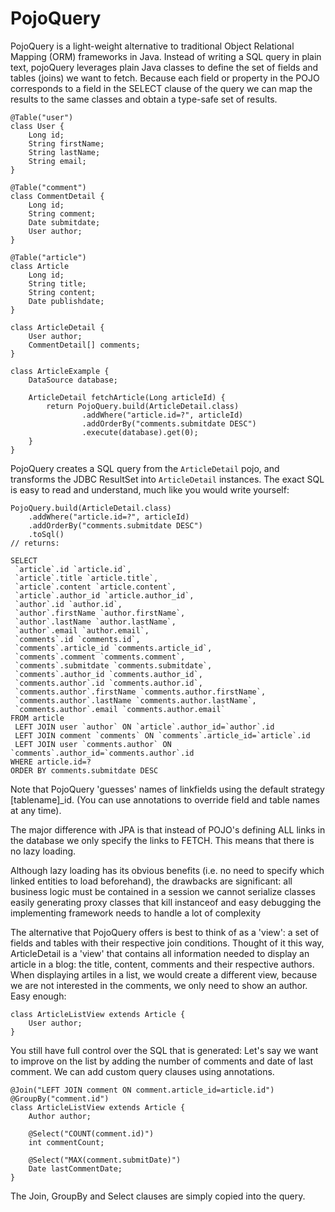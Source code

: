 PojoQuery
=========

PojoQuery is a light-weight alternative to traditional Object Relational Mapping (ORM) frameworks in Java.
Instead of writing a SQL query in plain text, pojoQuery leverages plain Java classes to define the set of fields and tables (joins) we want to fetch.
Because each field or property in the POJO corresponds to a field in the SELECT clause of the query we can map the results to the same classes and obtain a type-safe set of results.

	@Table("user")
	class User {
		Long id;
		String firstName;
		String lastName;
		String email;
	}
	
	@Table("comment")
	class CommentDetail {
		Long id;
		String comment;
		Date submitdate;
		User author;
	}
	
	@Table("article")
	class Article
		Long id;
		String title;
		String content;
		Date publishdate;
	}
	
	class ArticleDetail {
		User author;
		CommentDetail[] comments;
	}
	
	class ArticleExample {
		DataSource database;
		
		ArticleDetail fetchArticle(Long articleId) {
			return PojoQuery.build(ArticleDetail.class)
					.addWhere("article.id=?", articleId)
					.addOrderBy("comments.submitdate DESC")
					.execute(database).get(0);
		}
	}

PojoQuery creates a SQL query from the `ArticleDetail` pojo, and transforms the JDBC ResultSet into `ArticleDetail` instances.
The exact SQL is easy to read and understand, much like you would write yourself:

	PojoQuery.build(ArticleDetail.class)
		.addWhere("article.id=?", articleId)
		.addOrderBy("comments.submitdate DESC")
		.toSql()	
	// returns:

	SELECT
	 `article`.id `article.id`,
	 `article`.title `article.title`,
	 `article`.content `article.content`,
	 `article`.author_id `article.author_id`,
	 `author`.id `author.id`,
	 `author`.firstName `author.firstName`,
	 `author`.lastName `author.lastName`,
	 `author`.email `author.email`,
	 `comments`.id `comments.id`,
	 `comments`.article_id `comments.article_id`,
	 `comments`.comment `comments.comment`,
	 `comments`.submitdate `comments.submitdate`,
	 `comments`.author_id `comments.author_id`,
	 `comments.author`.id `comments.author.id`,
	 `comments.author`.firstName `comments.author.firstName`,
	 `comments.author`.lastName `comments.author.lastName`,
	 `comments.author`.email `comments.author.email` 
	FROM article 
	 LEFT JOIN user `author` ON `article`.author_id=`author`.id
	 LEFT JOIN comment `comments` ON `comments`.article_id=`article`.id
	 LEFT JOIN user `comments.author` ON `comments`.author_id=`comments.author`.id 
	WHERE article.id=?  
	ORDER BY comments.submitdate DESC 

Note that PojoQuery 'guesses' names of linkfields using the default strategy [tablename]_id. (You can use annotations to override field and table names at any time).

The major difference with JPA is that instead of POJO's defining ALL links in the database we only specify the links to FETCH.
This means that there is no lazy loading.

Although lazy loading has its obvious benefits (i.e. no need to specify which linked entities to load beforehand), the drawbacks are significant: 
all business logic must be contained in a session
we cannot serialize classes easily
generating proxy classes that kill instanceof and easy debugging
the implementing framework needs to handle a lot of complexity

The alternative that PojoQuery offers is best to think of as a 'view': a set of fields and tables with their respective join conditions.
Thought of it this way, ArticleDetail is a 'view' that contains all information needed to display an article in a blog: the title, content, comments and their respective authors.
When displaying artiles in a list, we would create a different view, because we are not interested in the comments, we only need to show an author. Easy enough:

	class ArticleListView extends Article {
		User author;
	}

You still have full control over the SQL that is generated:
Let's say we want to improve on the list by adding the number of comments and date of last comment. We can add custom query clauses using annotations.

	@Join("LEFT JOIN comment ON comment.article_id=article.id")
	@GroupBy("comment.id")
	class ArticleListView extends Article {
		Author author;
		
		@Select("COUNT(comment.id)")
		int commentCount;
		
		@Select("MAX(comment.submitDate)")
		Date lastCommentDate;
	}

The Join, GroupBy and Select clauses are simply copied into the query.

